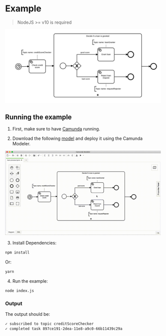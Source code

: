 # Example
> NodeJS >= v10 is required

<img alt="A Workflow for Granting Loans" src="assets/loan-process.svg" />

## Running the example

1. First, make sure to have [Camunda](https://camunda.com/download/) running.

2. Download the following [model](assets/loan-process.bpmn) and deploy it using the Camunda Modeler.

<img alt="Deploying from Camunda Modeler" src="assets/deploy.gif" />

3. Install Dependencies:

```sh
npm install
```

Or:

```sh
yarn
```

4. Run the example:
```sh
node index.js
```

### Output
The output should be:

```
✓ subscribed to topic creditScoreChecker
✓ completed task 897ce191-2dea-11e8-a9c0-66b11439c29a
```
